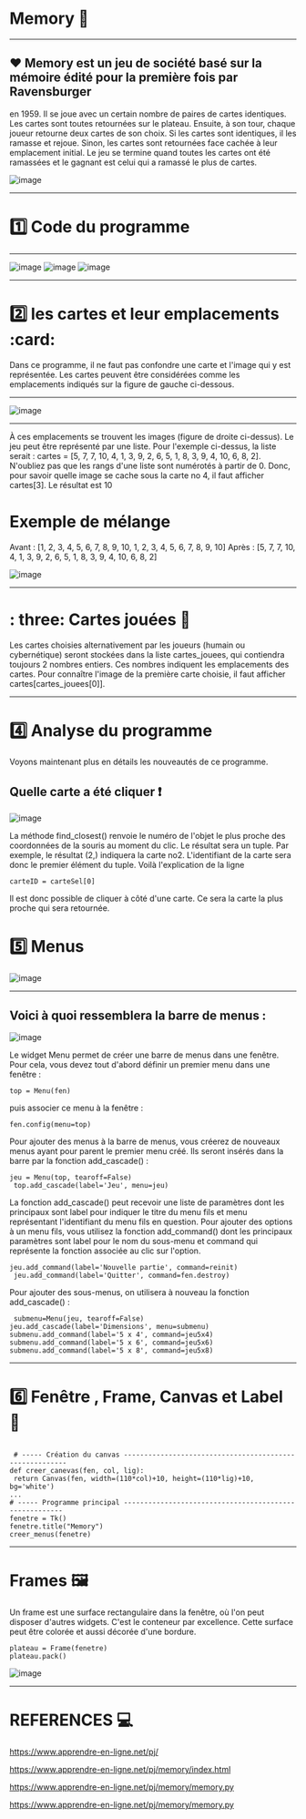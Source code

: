 
# Memory :book:
----------------------------------------------

## :heart: Memory est un jeu de société basé sur la mémoire édité pour la première fois par Ravensburger
en 1959. Il se joue avec un certain nombre de paires de cartes identiques. Les cartes sont toutes
retournées sur le plateau. Ensuite, à son tour, chaque joueur retourne deux cartes de son choix. Si les
cartes sont identiques, il les ramasse et rejoue. Sinon, les cartes sont retournées face cachée à leur
emplacement initial. Le jeu se termine quand toutes les cartes ont été ramassées et le gagnant est
celui qui a ramassé le plus de cartes.

![image](memory.jpg)

---------------------------------------------------------

# :one: Code du programme

--------------------------------------------------

![image](memoryy.PNG)
![image](Code.PNG)
![image](codes.PNG)


-------------------------------------------------------------

# :two: les cartes et leur emplacements :card:

Dans ce programme, il ne faut pas confondre une carte et l'image qui y est représentée. Les cartes
peuvent être considérées comme les emplacements indiqués sur la figure de gauche ci-dessous.

-------------------------------------------------------------------

![image](memoryye.PNG)

-------------------------------------------------------

À ces emplacements se trouvent les images (figure de droite ci-dessus).
Le jeu peut être représenté par une liste. Pour l'exemple ci-dessus, la liste serait :
cartes = [5, 7, 7, 10, 4, 1, 3, 9, 2, 6, 5, 1, 8, 3, 9, 4, 10, 6, 8, 2].
N'oubliez pas que les rangs d'une liste sont numérotés à partir de 0. Donc, pour savoir quelle
image se cache sous la carte no 4, il faut afficher cartes[3]. Le résultat est 10

# Exemple de mélange 
Avant : [1, 2, 3, 4, 5, 6, 7, 8, 9, 10, 1, 2, 3, 4, 5, 6, 7, 8, 9, 10]
Après : [5, 7, 7, 10, 4, 1, 3, 9, 2, 6, 5, 1, 8, 3, 9, 4, 10, 6, 8, 2]


![image](memoire.PNG)

---------------------------------------------------------

# : three: Cartes jouées :game_die:

Les cartes choisies alternativement par les joueurs (humain ou cybernétique) seront stockées dans
la liste cartes_jouees, qui contiendra toujours 2 nombres entiers.
Ces nombres indiquent les emplacements des cartes. Pour connaître l'image de la première carte
choisie, il faut afficher cartes[cartes_jouees[0]].

-------------------------------------------------------------------------

# :four: Analyse du programme

Voyons maintenant plus en détails les nouveautés de ce programme.
## Quelle carte a été cliquer :exclamation:

![image](memoiree.PNG)

La méthode find_closest() renvoie le numéro de l'objet le plus proche des coordonnées de la
souris au moment du clic. Le résultat sera un tuple. Par exemple, le résultat (2,) indiquera la carte no2. L'identifiant de la carte sera donc le premier élément du tuple. Voilà l'explication de la ligne

```
carteID = carteSel[0]
````
Il est donc possible de cliquer à côté d'une carte. Ce sera la carte la plus proche qui sera
retournée.

# :five: Menus

![image](menus.PNG)

------------------------------------------------------------------------------
## Voici à quoi ressemblera la barre de menus :

![image](menusss.PNG)

Le widget Menu permet de créer une barre de menus dans une fenêtre. Pour cela, vous devez tout
d'abord définir un premier menu dans une fenêtre :

```
top = Menu(fen)
```
puis associer ce menu à la fenêtre :
```
fen.config(menu=top)
```
Pour ajouter des menus à la barre de menus, vous créerez de nouveaux menus ayant pour parent
le premier menu créé. Ils seront insérés dans la barre par la fonction add_cascade() :
```
jeu = Menu(top, tearoff=False)
 top.add_cascade(label='Jeu', menu=jeu)
 ```
 
 La fonction add_cascade() peut recevoir une liste de paramètres dont les principaux sont
label pour indiquer le titre du menu fils et menu représentant l'identifiant du menu fils en question.
Pour ajouter des options à un menu fils, vous utilisez la fonction add_command() dont les
principaux paramètres sont label pour le nom du sous-menu et command qui représente la fonction
associée au clic sur l'option.

```
jeu.add_command(label='Nouvelle partie', command=reinit)
 jeu.add_command(label='Quitter', command=fen.destroy)
 ```
 
 Pour ajouter des sous-menus, on utilisera à nouveau la fonction add_cascade() :
 ```
  submenu=Menu(jeu, tearoff=False)
 jeu.add_cascade(label='Dimensions', menu=submenu)
 submenu.add_command(label='5 x 4', command=jeu5x4)
 submenu.add_command(label='5 x 6', command=jeu5x6)
 submenu.add_command(label='5 x 8', command=jeu5x8)
 
 ```
 
---------------------------------------------------------------------

# :six: Fenêtre , Frame, Canvas et Label :rainbow:

```

 # ----- Création du canvas --------------------------------------------------------
def creer_canevas(fen, col, lig):
 return Canvas(fen, width=(110*col)+10, height=(110*lig)+10, bg='white')
...
# ----- Programme principal -------------------------------------------------------
fenetre = Tk()
fenetre.title("Memory")
creer_menus(fenetre)

```
----------------------------------------------------------------

# Frames :framed_picture:

Un frame est une surface
rectangulaire dans la fenêtre, où l'on peut disposer
d'autres widgets. C'est le conteneur par excellence.
Cette surface peut être colorée et aussi décorée
d'une bordure.

```
plateau = Frame(fenetre)
plateau.pack()
```
![image](mennus.PNG)

--------------------------------------------------------------

# REFERENCES :computer:

https://www.apprendre-en-ligne.net/pj/

https://www.apprendre-en-ligne.net/pj/memory/index.html

https://www.apprendre-en-ligne.net/pj/memory/memory.py

https://www.apprendre-en-ligne.net/pj/memory/memory.py













